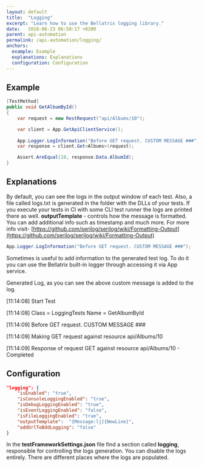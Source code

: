 ```yaml
---
layout: default
title:  "Logging"
excerpt: "Learn how to use the Bellatrix logging library."
date:   2018-06-23 06:50:17 +0200
parent: api-automation
permalink: /api-automation/logging/
anchors:
  example: Example
  explanations: Explanations
  configuration: Configuration
---
```

Example
-------
```csharp
[TestMethod]
public void GetAlbumById()
{
    var request = new RestRequest("api/Albums/10");

    var client = App.GetApiClientService();
    
    App.Logger.LogInformation("Before GET request. CUSTOM MESSAGE ###");
    var response = client.Get<Albums>(request);

    Assert.AreEqual(10, response.Data.AlbumId);
}
```

Explanations
------------
By default, you can see the logs in the output window of each test. Also, a file called logs.txt is generated in the folder with the DLLs of your tests. If you execute your tests in CI with some CLI test runner the logs are printed there as well. **outputTemplate** - controls how the message is formatted. You can add additional info such as timestamp and much more. For more info visit- [https://github.com/serilog/serilog/wiki/Formatting-Output](https://github.com/serilog/serilog/wiki/Formatting-Output)
```csharp
App.Logger.LogInformation("Before GET request. CUSTOM MESSAGE ###");
```
Sometimes is useful to add information to the generated test log. To do it you can use the Bellatrix built-in logger through accessing it via App service.

Generated Log, as you can see the above custom message is added to the log.

[11:14:08] Start Test

[11:14:08] Class = LoggingTests Name = GetAlbumById

[11:14:09] Before GET request. CUSTOM MESSAGE ###

[11:14:09] Making GET request against resource api/Albums/10

[11:14:09] Response of request GET against resource api/Albums/10 - Completed

Configuration
-------------
```json
"logging": {
    "isEnabled": "true",
    "isConsoleLoggingEnabled": "true",
    "isDebugLoggingEnabled": "true",
    "isEventLoggingEnabled": "false",
    "isFileLoggingEnabled": "true",
    "outputTemplate":  "{Message:lj}{NewLine}",
    "addUrlToBddLogging": "false"
}
```
In the **testFrameworkSettings.json** file find a section called **logging**, responsible for controlling the logs generation. You can disable the logs entirely. There are different places where the logs are populated.
